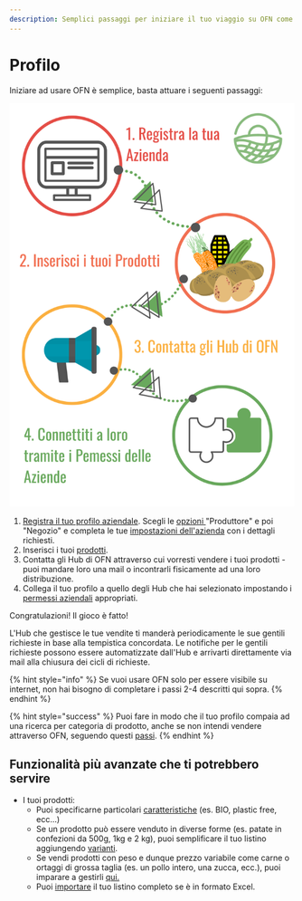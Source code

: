 ```yaml
---
description: Semplici passaggi per iniziare il tuo viaggio su OFN come PROFILO.
---
```


# Profilo

Iniziare ad usare OFN è semplice, basta attuare i seguenti passaggi:

![](../.gitbook/assets/quick-set-up-in-5-steps-profilo_ita.png)

1. [Registra il tuo profilo aziendale](../basic-features/register-and-create-your-profile.md).  Scegli le [opzioni ](../basic-features/enterprise-profile/package-types.md)"Produttore" e poi "Negozio" e completa le tue [impostazioni dell'azienda](../basic-features/enterprise-profile/enterprise-settings.md) con i dettagli richiesti.
2. Inserisci i tuoi [prodotti](../basic-features/products-1/products.md).
3. Contatta gli Hub di OFN attraverso cui vorresti vendere i tuoi prodotti - puoi mandare loro una mail o incontrarli fisicamente ad una loro distribuzione. 
4. Collega il tuo profilo a quello degli Hub che hai selezionato impostando i [permessi aziendali](../basic-features/enterprise-profile/enterprise-to-enterprise-permissions-e2es.md) appropriati.

Congratulazioni! Il gioco è fatto!

L'Hub che gestisce le tue vendite ti manderà periodicamente le sue gentili richieste in base alla tempistica concordata. Le notifiche per le gentili richieste possono essere automatizzate dall'Hub e arrivarti direttamente via mail alla chiusura dei cicli di richieste. 

{% hint style="info" %}
Se vuoi usare OFN solo per essere visibile su internet, non hai bisogno di completare i passi 2-4 descritti qui sopra.
{% endhint %}

{% hint style="success" %}
Puoi fare in modo che il tuo profilo compaia ad una ricerca per categoria di prodotto, anche se non intendi vendere attraverso OFN, seguendo questi [passi](../basic-features/enterprise-profile/making-a-producer-profile-searchable-by-product-category.md).
{% endhint %}

## Funzionalità più avanzate che ti potrebbero servire

* I tuoi prodotti: 
  * Puoi specificarne particolari [caratteristiche](../basic-features/products-1/product-properties.md) \(es. BIO, plastic free, ecc...\)
  * Se un prodotto può essere venduto in diverse forme \(es. patate in confezioni da 500g, 1kg e 2 kg\), puoi semplificare il tuo listino aggiungendo [varianti](../basic-features/products-1/product-variants.md).
  * Se vendi prodotti con peso e dunque prezzo variabile come carne o ortaggi di grossa taglia \(es. un pollo intero, una zucca, ecc.\), puoi imparare a gestirli [qui.](../basic-features/products-1/pricing-irregular-items-kg.md)
  * Puoi [importare](../basic-features/products-1/product-and-inventory-import.md#1-import-new-products) il tuo listino completo se è in formato Excel.

